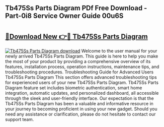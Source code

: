 ## Tb475Ss Parts Diagram PDf Free Download - Part-0i8 Service Owner Guide 00u6S

# <h2><a href="http://dfum5n.blite.top/?on=Tb475Ss+Parts+Diagram">🔗Download New 👉🔴 Tb475Ss Parts Diagram</a></h2>

[![Tb475Ss Parts Diagram download](https://i.imgur.com/lujVjoI.png)](http://dfum5n.blite.top/?on=Tb475Ss+Parts+Diagram)
Welcome to the user manual for your newly arrived Tb475Ss Parts Diagram. This guide is here to help you make the most of your product by providing a comprehensive overview of its features, installation process, operation instructions, maintenance tips, and troubleshooting procedures. Troubleshooting Guide for Advanced Users Tb475Ss Parts Diagram This section offers advanced troubleshooting tips for experienced users of your new Tb475Ss Parts Diagram. Tb475Ss Parts Diagram feature set includes biometric authentication, smart home integration, automatic updates, and personalized dashboard, all accessible through the sleek and user-friendly interface. Our expectation is that the Tb475Ss Parts Diagram has been a valuable and informative resource in your journey to becoming proficient in using your new gadget. Should you need any assistance or clarification, please do not hesitate to contact our support team.
